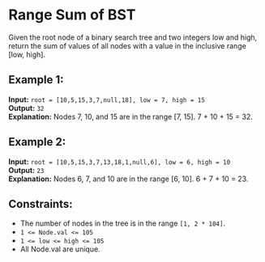 # Range Sum of BST

Given the root node of a binary search tree and two integers low and high, return the sum of values of all nodes with a value in the inclusive range [low, high].

## Example 1:

**Input:** `root = [10,5,15,3,7,null,18], low = 7, high = 15`  
**Output:** `32`  
**Explanation:** Nodes 7, 10, and 15 are in the range [7, 15]. 7 + 10 + 15 = 32.

## Example 2:

**Input:** `root = [10,5,15,3,7,13,18,1,null,6], low = 6, high = 10`  
**Output:** `23`  
**Explanation:** Nodes 6, 7, and 10 are in the range [6, 10]. 6 + 7 + 10 = 23.

## Constraints:

- The number of nodes in the tree is in the range `[1, 2 * 104]`.
- `1 <= Node.val <= 105`
- `1 <= low <= high <= 105`
- All Node.val are unique.
